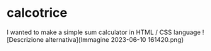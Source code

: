 # calcotrice

I wanted to make a simple sum calculator in HTML / CSS language
![Descrizione alternativa](Immagine 2023-06-10 161420.png)
